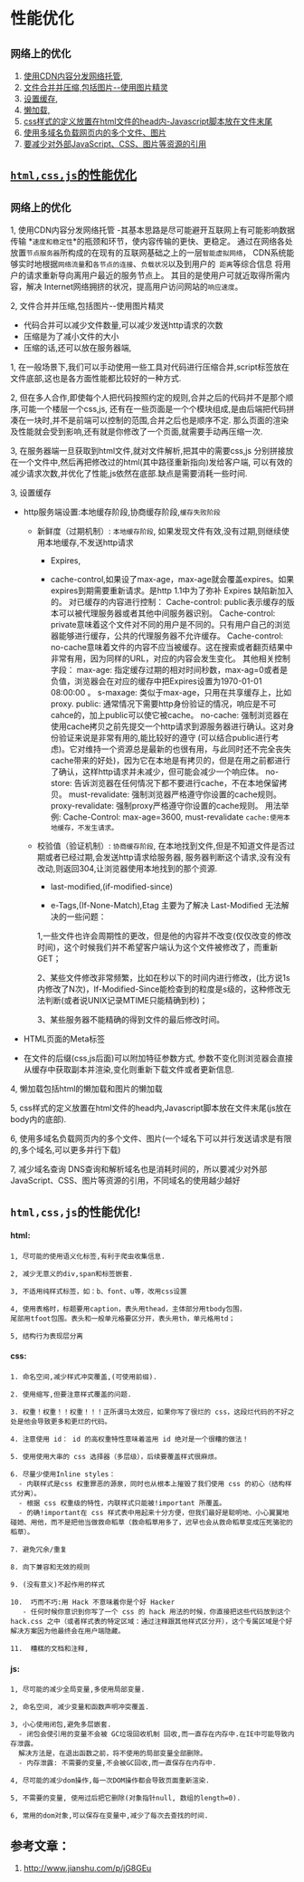 # 性能优化

## `网络上的优化`
  1. [使用CDN内容分发网络托管](#CDN),
  2. [文件合并并压缩,包括图片--使用图片精灵](#compress)
  3. [设置缓存](#缓存),
  4. [懒加载,](#lozyload)
  5. [css样式的定义放置在html文件的head内-Javascript脚本放在文件末尾](#put)
  6. [使用多域名负载网页内的多个文件、图片](#多域名)
  7. [要减少对外部JavaScript、CSS、图片等资源的引用](#少域名)

## [`html,css,js`的性能优化](#内容优化)

## `网络上的优化`
1, <a name="CDN"></a>使用CDN内容分发网络托管
  -其基本思路是尽可能避开互联网上有可能影响数据传输
  *`速度和稳定性`*的瓶颈和环节，使内容传输的更快、更稳定。
  通过在网络各处放置`节点服务器`所构成的在现有的互联网基础之上的一层`智能虚拟网络`，
  CDN系统能够实时地根据`网络流量`和`各节点的连接`、`负载状况`以及到用户的` 距离`等综合信息
  将用户的请求重新导向离用户最近的服务节点上。
  其目的是使用户可就近取得所需内容，解决 Internet网络拥挤的状况，提高用户访问网站的`响应速度`。


2, <a name="compress"></a>文件合并并压缩,包括图片--使用图片精灵
  
  - 代码合并可以减少文件数量,可以减少发送http请求的次数
  - 压缩是为了减小文件的大小
  - 压缩的话,还可以放在服务器端,
 
  1, 在一般场景下,我们可以手动使用一些工具对代码进行压缩合并,script标签放在文件底部,这也是各方面性能都比较好的一种方式.

  2, 但在多人合作,即使每个人把代码按照约定的规则,合并之后的代码并不是那个顺序,可能一个楼层一个css,js,
    还有在一些页面是一个个模块组成,是由后端把代码拼凑在一块时,并不是前端可以控制的范围,合并之后也是顺序不定.
    那么页面的渲染及性能就会受到影响,还有就是你修改了一个页面,就需要手动再压缩一次.

  3, 在服务器端一旦获取到html文件,就对文件解析,把其中的需要css,js
    分别拼接放在一个文件中,然后再把修改过的html(其中路径重新指向)发给客户端,
    可以有效的减少请求次数,并优化了性能,js依然在底部.缺点是需要消耗一些时间.


3, <a name="缓存">	设置缓存</a>
  - http服务端设置:本地缓存阶段,协商缓存阶段,`缓存失败阶段`
    - 新鲜度（过期机制）: `本地缓存阶段`, 如果发现文件有效,没有过期,则继续使用本地缓存,不发送http请求
      - Expires,

      - cache-control,如果设了max-age，max-age就会覆盖expires。如果expires到期需要重新请求。是http 1.1中为了弥补 Expires 缺陷新加入的。
      对已缓存的内容进行控制：
      Cache-control: public表示缓存的版本可以被代理服务器或者其他中间服务器识别。
      Cache-control: private意味着这个文件对不同的用户是不同的。只有用户自己的浏览器能够进行缓存，公共的代理服务器不允许缓存。
      Cache-control: no-cache意味着文件的内容不应当被缓存。这在搜索或者翻页结果中非常有用，因为同样的URL，对应的内容会发生变化。
      其他相关控制字段：
      max-age: 指定缓存过期的相对时间秒数，max-ag=0或者是负值，浏览器会在对应的缓存中把Expires设置为1970-01-01 08:00:00 。
      s-maxage: 类似于max-age，只用在共享缓存上，比如proxy.
      public: 通常情况下需要http身份验证的情况，响应是不可cahce的，加上public可以使它被cache。
      no-cache: 强制浏览器在使用cache拷贝之前先提交一个http请求到源服务器进行确认。这对身份验证来说是非常有用的,能比较好的遵守 (可以结合public进行考虑)。它对维持一个资源总是最新的也很有用，与此同时还不完全丧失cache带来的好处)，因为它在本地是有拷贝的，但是在用之前都进行了确认，这样http请求并未减少，但可能会减少一个响应体。
      no-store: 告诉浏览器在任何情况下都不要进行cache，不在本地保留拷贝。
      must-revalidate: 强制浏览器严格遵守你设置的cache规则。
      proxy-revalidate: 强制proxy严格遵守你设置的cache规则。
      用法举例: Cache-Control: max-age=3600, must-revalidate
      `cache:使用本地缓存，不发生请求。`

    - 校验值（验证机制）: `协商缓存阶段`, 在本地找到文件,但是不知道文件是否过期或者已经过期,会发送http请求给服务器,
    服务器判断这个请求,没有没有改动,则返回304,让浏览器使用本地找到的那个资源.
      - last-modified,(if-modified-since)

      - e-Tags,(If-None-Match),Etag 主要为了解决 Last-Modified 无法解决的一些问题：

      1,一些文件也许会周期性的更改，但是他的内容并不改变(仅仅改变的修改时间)，这个时候我们并不希望客户端认为这个文件被修改了，而重新GET；

      2、某些文件修改非常频繁，比如在秒以下的时间内进行修改，(比方说1s内修改了N次)，If-Modified-Since能检查到的粒度是s级的，这种修改无法判断(或者说UNIX记录MTIME只能精确到秒)；

      3、某些服务器不能精确的得到文件的最后修改时间。

  -  HTML页面的Meta标签
  -  在文件的后缀(css,js后面)可以附加特征参数方式,
  参数不变化则浏览器会直接从缓存中获取副本并渲染,变化则重新下载文件或者更新信息.

4, <a name="lozyload">懒加载</a>包括html的懒加载和图片的懒加载

5, <a name="put"></a>css样式的定义放置在html文件的head内,Javascript脚本放在文件末尾(js放在body内的底部).

6, <a name="多域名"></a>使用多域名负载网页内的多个文件、图片(一个域名下可以并行发送请求是有限的,多个域名,可以更多并行下载)

7, <a name="少域名">减少域名查询</a>
   DNS查询和解析域名也是消耗时间的，所以要减少对外部JavaScript、CSS、图片等资源的引用，不同域名的使用越少越好



## <a name="内容优化">`html,css,js`的性能优化!</a>

#### html:
	1, 尽可能的使用语义化标签,有利于爬虫收集信息.
	
	2, 减少无意义的div,span和标签嵌套.
	
	3, 不适用纯样式标签，如：b、font、u等，改用css设置
	
	4, 使用表格时，标题要用caption，表头用thead，主体部分用tbody包围，
	尾部用tfoot包围。表头和一般单元格要区分开，表头用th，单元格用td；
	
	5, 结构行为表现层分离
	

#### css:
	1. 命名空间,减少样式冲突覆盖,(可使用前缀).
	
	2. 使用缩写,但要注意样式覆盖的问题.
	
	3. 权重！权重！！权重！！！正所谓马太效应，如果你写了很烂的 css，这段烂代码的不好之处是他会导致更多和更烂的代码。
	
	4. 注意使用 id： id 的高权重特性意味着滥用 id 绝对是一个很糟的做法！
	
	5. 使用使用大串的 css 选择器（多层级），后续要覆盖样式很麻烦。
	
	6. 尽量少使用Inline styles：
	  - 内联样式是css 权重罪恶的源泉，同时也从根本上摧毁了我们使用 css 的初心（结构样式分离）。
	  - 根据 css 权重级的特性，内联样式只能被!important 所覆盖。
	  - 的确!important在 css 样式表中用起来十分方便，但我们最好是聪明地、小心翼翼地碰她、用他，而不是把他当做救命稻草（救命稻草用多了，迟早也会从救命稻草变成压死骆驼的稻草）。
	
	7. 避免冗余/重复

	8. 向下兼容和无效的规则
	
	9. (没有意义)不起作用的样式
	
	10.  巧而不巧:用 Hack 不意味着你是个好 Hacker
	   - 任何时候你意识到你写了一个 css 的 hack 用法的时候，你直接把这些代码放到这个hack.css 之中（或者样式表的特定区域：通过注释跟其他样式区分开），这个专属区域是个好解决方案因为他最终会在用户端隐藏。
	
	11.  糟糕的文档和注释, 


 
	




#### js:
	1, 尽可能的减少全局变量,多使用局部变量.
	
	2, 命名空间, 减少变量和函数声明冲突覆盖.
	
	3, 小心使用闭包,避免多层嵌套.
	  - 闭包会使引用的变量不会被 GC垃圾回收机制 回收,而一直存在内存中.在IE中可能导致内存泄露。
	  解决方法是，在退出函数之前，将不使用的局部变量全部删除。
	  - 内存泄露: 不需要的变量,不会被GC回收,而一直保存在内存中.
	
	4, 尽可能的减少dom操作,每一次DOM操作都会导致页面重新渲染.
	
	5, 不需要的变量, 使用过后把它删除(对象指针null, 数组的length=0).
	
	6, 常用的dom对象,可以保存在变量中,减少了每次去查找的时间.


## 参考文章：
1. http://www.jianshu.com/p/jG8GEu

